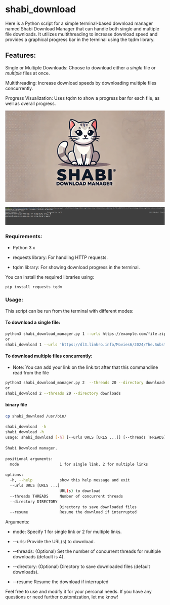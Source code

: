 # shabi_download

Here is a Python script for a simple terminal-based download manager named Shabi Download Manager that can handle both single and multiple file downloads. It utilizes multithreading to increase download speed and provides a graphical progress bar in the terminal using the tqdm library.

## Features:

Single or Multiple Downloads: Choose to download either a *single* file or *multiple* files at once.

Multithreading: Increase download speeds by downloading multiple files concurrently.

Progress Visualization: Uses tqdm to show a progress bar for each file, as well as overall progress.


![Alt text](/img/logo.webp )

![Alt text](/img/sample.png )

### Requirements:

* Python 3.x

* requests library: For handling HTTP requests.

* tqdm library: For showing download progress in the terminal.

You can install the required libraries using:

```bash
pip install requests tqdm
```

### Usage:

This script can be run from the terminal with different modes:

#### To download a single file:

```bash
python3 shabi_download_manager.py 1 --urls https://example.com/file.zip --threads 20 --directory downloads
or
shabi_download 1 --urls 'https://dl3.linkro.info/Movies6/2024/The.Substance.2024/The.Substance.2024.1080p.WEB-DL.DD5.1.H.264.FLUX.ZarFilm.mkv?md5=u3O70cYVRfbpklais-gJYQ&u=820535&expires=1731421607' --threads 20 --directory downloads

```
#### To download multiple files concurrently:

* Note:
 You can add your link on the link.txt after that this commandline read from the file
```bash
python3 shabi_download_manager.py 2  --threads 20 --directory downloads
or
shabi_download 2 --threads 20 --directory downloads
```

#### binary file
```bash
cp shabi_download /usr/bin/

shabi_download  -h
shabi_download -h
usage: shabi_download [-h] [--urls URLS [URLS ...]] [--threads THREADS] [--directory DIRECTORY] [--resume] mode

Shabi Download manager.

positional arguments:
  mode                  1 for single link, 2 for multiple links

options:
  -h, --help            show this help message and exit
  --urls URLS [URLS ...]
                        URL(s) to download
  --threads THREADS     Number of concurrent threads
  --directory DIRECTORY
                        Directory to save downloaded files
  --resume              Resume the download if interrupted


```
Arguments:

* mode: Specify 1 for single link or 2 for multiple links.

* --urls: Provide the URL(s) to download.

* --threads: (Optional) Set the number of concurrent threads for multiple downloads (default is 4).

* --directory: (Optional) Directory to save downloaded files (default downloads).
* --resume              Resume the download if interrupted

Feel free to use and modify it for your personal needs. If you have any questions or need further customization, let me know!

